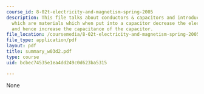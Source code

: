 ```yaml
---
course_id: 8-02t-electricity-and-magnetism-spring-2005
description: This file talks about conductors & capacitors and introduces dielectrics,
  which are materials which when put into a capacitor decrease the electric field
  and hence increase the capacitance of the capacitor.
file_location: /coursemedia/8-02t-electricity-and-magnetism-spring-2005/bcbec74535e1ea4dd249c0d623ba5315_summary_w03d2.pdf
file_type: application/pdf
layout: pdf
title: summary_w03d2.pdf
type: course
uid: bcbec74535e1ea4dd249c0d623ba5315

---
```

None